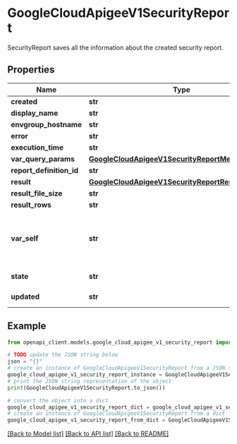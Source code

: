 # GoogleCloudApigeeV1SecurityReport

SecurityReport saves all the information about the created security report.

## Properties

Name | Type | Description | Notes
------------ | ------------- | ------------- | -------------
**created** | **str** | Creation time of the query. | [optional] 
**display_name** | **str** | Display Name specified by the user. | [optional] 
**envgroup_hostname** | **str** | Hostname is available only when query is executed at host level. | [optional] 
**error** | **str** | Error is set when query fails. | [optional] 
**execution_time** | **str** | ExecutionTime is available only after the query is completed. | [optional] 
**var_query_params** | [**GoogleCloudApigeeV1SecurityReportMetadata**](GoogleCloudApigeeV1SecurityReportMetadata.md) |  | [optional] 
**report_definition_id** | **str** | Report Definition ID. | [optional] 
**result** | [**GoogleCloudApigeeV1SecurityReportResultMetadata**](GoogleCloudApigeeV1SecurityReportResultMetadata.md) |  | [optional] 
**result_file_size** | **str** | ResultFileSize is available only after the query is completed. | [optional] 
**result_rows** | **str** | ResultRows is available only after the query is completed. | [optional] 
**var_self** | **str** | Self link of the query. Example: &#x60;/organizations/myorg/environments/myenv/securityReports/9cfc0d85-0f30-46d6-ae6f-318d0cb961bd&#x60; or following format if query is running at host level: &#x60;/organizations/myorg/hostSecurityReports/9cfc0d85-0f30-46d6-ae6f-318d0cb961bd&#x60; | [optional] 
**state** | **str** | Query state could be \&quot;enqueued\&quot;, \&quot;running\&quot;, \&quot;completed\&quot;, \&quot;expired\&quot; and \&quot;failed\&quot;. | [optional] 
**updated** | **str** | Output only. Last updated timestamp for the query. | [optional] [readonly] 

## Example

```python
from openapi_client.models.google_cloud_apigee_v1_security_report import GoogleCloudApigeeV1SecurityReport

# TODO update the JSON string below
json = "{}"
# create an instance of GoogleCloudApigeeV1SecurityReport from a JSON string
google_cloud_apigee_v1_security_report_instance = GoogleCloudApigeeV1SecurityReport.from_json(json)
# print the JSON string representation of the object
print(GoogleCloudApigeeV1SecurityReport.to_json())

# convert the object into a dict
google_cloud_apigee_v1_security_report_dict = google_cloud_apigee_v1_security_report_instance.to_dict()
# create an instance of GoogleCloudApigeeV1SecurityReport from a dict
google_cloud_apigee_v1_security_report_from_dict = GoogleCloudApigeeV1SecurityReport.from_dict(google_cloud_apigee_v1_security_report_dict)
```
[[Back to Model list]](../README.md#documentation-for-models) [[Back to API list]](../README.md#documentation-for-api-endpoints) [[Back to README]](../README.md)


